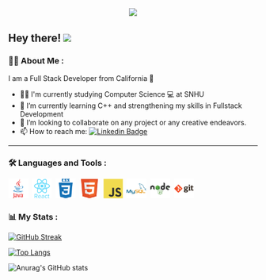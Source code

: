 <div align="center" width="100%">
<img src="https://github.com/TayHern/TayHern/assets/95730939/3e8a066c-1bc6-4bb2-8ad3-f91d3b3e4ed3">
</div>
<h2>
    Hey there!
    <img src="https://media.giphy.com/media/hvRJCLFzcasrR4ia7z/giphy.gif" width="30px"/>
</h2>

### :woman_technologist: About Me :
I am a Full Stack Developer from California 🌇
- 👩‍🎓 I'm currently studying Computer Science 💻 at SNHU
- 🌱 I’m currently learning C++ and strengthening my skills in Fullstack Development
- 💞️ I’m looking to collaborate on any project or any creative endeavors.
- 📫 How to reach me:
    [![Linkedin Badge](https://img.shields.io/badge/-Taylor_Hernandez-blue?style=flat&logo=Linkedin&logoColor=white)](https://www.linkedin.com/in/taylor-hernandez-4b1963228/)


---

### :hammer_and_wrench: Languages and Tools :

<div>
  <img src="https://github.com/devicons/devicon/blob/master/icons/java/java-original-wordmark.svg" title="Java" alt="Java" width="40" height="40"/>&nbsp;
  <img src="https://github.com/devicons/devicon/blob/master/icons/react/react-original-wordmark.svg" title="React" alt="React" width="40" height="40"/>&nbsp;
  <img src="https://github.com/devicons/devicon/blob/master/icons/css3/css3-plain-wordmark.svg"  title="CSS3" alt="CSS" width="40" height="40"/>&nbsp;
  <img src="https://github.com/devicons/devicon/blob/master/icons/html5/html5-original.svg" title="HTML5" alt="HTML" width="40" height="40"/>&nbsp;
  <img src="https://github.com/devicons/devicon/blob/master/icons/javascript/javascript-original.svg" title="JavaScript" alt="JavaScript" width="40" height="40"/>&nbsp;
  <img src="https://github.com/devicons/devicon/blob/master/icons/mysql/mysql-original-wordmark.svg" title="MySQL"  alt="MySQL" width="40" height="40"/>&nbsp;
  <img src="https://github.com/devicons/devicon/blob/master/icons/nodejs/nodejs-original-wordmark.svg" title="NodeJS" alt="NodeJS" width="40" height="40"/>&nbsp;
  <img src="https://github.com/devicons/devicon/blob/master/icons/git/git-original-wordmark.svg" title="Git" **alt="Git" width="40" height="40"/>
</div>

### 📊 My Stats :

[![GitHub Streak](https://github-readme-streak-stats.herokuapp.com?user=TayHern&theme=green-nur&border_radius=4.6)](https://git.io/streak-stats)

[![Top Langs](https://github-readme-stats.vercel.app/api/top-langs/?username=TayHern&layout=compact&theme=vue-dark)](https://github.com/anuraghazra/github-readme-stats)

![Anurag's GitHub stats](https://github-readme-stats.vercel.app/api?username=TayHern&theme=vue-dark&show_icons=true)

<!---
TAY-HERN/TAY-HERN is a ✨ special ✨ repository because its `README.md` (this file) appears on your GitHub profile.
You can click the Preview link to take a look at your changes.
--->
